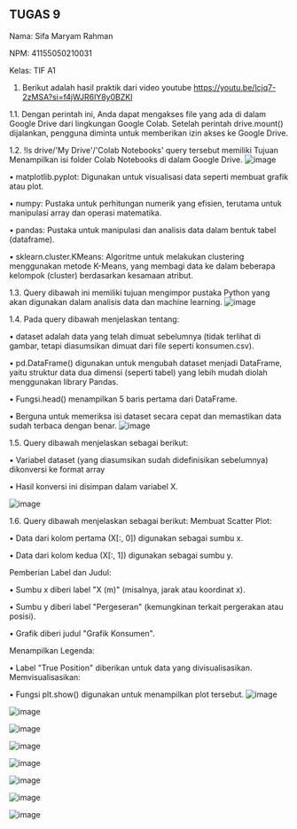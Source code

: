 ## TUGAS 9
Nama: Sifa Maryam Rahman

NPM:	41155050210031

Kelas:	TIF A1


1. Berikut adalah hasil praktik dari video youtube https://youtu.be/lcjq7-2zMSA?si=f4jWJR6lY8y0BZKl


1.1.	Dengan perintah ini, Anda dapat mengakses file yang ada di dalam Google Drive dari lingkungan Google Colab. Setelah perintah drive.mount() dijalankan, pengguna diminta untuk memberikan izin akses ke Google Drive.

1.2.	!ls drive/'My Drive'/'Colab Notebooks' query tersebut memiliki Tujuan Menampilkan isi folder Colab Notebooks di dalam Google Drive.
![image](https://github.com/user-attachments/assets/3c031edc-3799-49fc-944c-52b50f2ca452)

•	matplotlib.pyplot: Digunakan untuk visualisasi data seperti membuat grafik atau plot.

•	numpy: Pustaka untuk perhitungan numerik yang efisien, terutama untuk manipulasi array dan operasi matematika.

•	pandas: Pustaka untuk manipulasi dan analisis data dalam bentuk tabel (dataframe).

•	sklearn.cluster.KMeans: Algoritme untuk melakukan clustering menggunakan metode K-Means, yang membagi data ke dalam beberapa kelompok (cluster) berdasarkan kesamaan atribut.

1.3.	Query dibawah ini memiliki tujuan mengimpor pustaka Python yang akan digunakan dalam analisis data dan machine learning.
![image](https://github.com/user-attachments/assets/ba5951e7-e0ef-4676-b0fd-b8497989763f)

1.4.	Pada query dibawah menjelaskan tentang:

•	dataset adalah data yang telah dimuat sebelumnya (tidak terlihat di gambar, tetapi diasumsikan dimuat dari file seperti konsumen.csv).

•	pd.DataFrame() digunakan untuk mengubah dataset menjadi DataFrame, yaitu struktur data dua dimensi (seperti tabel) yang lebih mudah diolah menggunakan library Pandas.

•	Fungsi.head() menampilkan 5 baris pertama dari DataFrame.

•	Berguna untuk memeriksa isi dataset secara cepat dan memastikan data sudah terbaca dengan benar.
![image](https://github.com/user-attachments/assets/a0148b91-05e4-47e4-b4b0-f36917c9c15e)

1.5.	Query dibawah menjelaskan sebagai berikut:

•	Variabel dataset (yang diasumsikan sudah didefinisikan sebelumnya) dikonversi ke format array

•	Hasil konversi ini disimpan dalam variabel X.

![image](https://github.com/user-attachments/assets/05274ae5-4a32-4b2b-ab76-bd4744754605)

1.6.	Query dibawah menjelaskan sebagai berikut:
Membuat Scatter Plot:

•	Data dari kolom pertama (X[:, 0]) digunakan sebagai sumbu x.

•	Data dari kolom kedua (X[:, 1]) digunakan sebagai sumbu y.

Pemberian Label dan Judul:

•	Sumbu x diberi label "X (m)" (misalnya, jarak atau koordinat x).

•	Sumbu y diberi label "Pergeseran" (kemungkinan terkait pergerakan atau posisi).

•	Grafik diberi judul "Grafik Konsumen".

Menampilkan Legenda:

•	Label "True Position" diberikan untuk data yang divisualisasikan.
Memvisualisasikan:

•	Fungsi plt.show() digunakan untuk menampilkan plot tersebut.
![image](https://github.com/user-attachments/assets/0a10da19-eaab-498a-a73f-61aef39fec7a)

![image](https://github.com/user-attachments/assets/bc8cd5c3-5203-4bef-96d0-64bea0e837df)

![image](https://github.com/user-attachments/assets/dfa2483d-f5f4-4fe0-9cb9-6c370a303fde)

![image](https://github.com/user-attachments/assets/b8297c47-80ae-4032-8e50-a7720154918e)

![image](https://github.com/user-attachments/assets/3a67c28e-7779-4c05-a0f5-371d79a40ef1)

![image](https://github.com/user-attachments/assets/e63ae499-ce75-4b4f-8151-cc7cb80bb28e)

![image](https://github.com/user-attachments/assets/861d364f-c3d6-4e70-b6ec-b98cd97859a5)

![image](https://github.com/user-attachments/assets/61f83e7c-b2aa-4793-81cb-c690a2a1355e)








